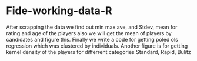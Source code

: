 # Fide-working-data-R

After scrapping the data we find out min max ave, and Stdev, mean for rating and age of the players also we will get the mean of players by candidates and figure this. 
Finally we write a code for getting poled ols regression which was clustered by individuals.
Another figure is for getting kernel density of the players for differrent categories Standard, Rapid, Bulitz 
